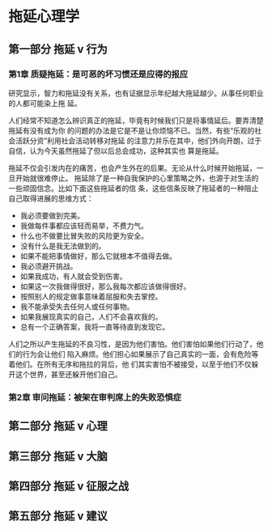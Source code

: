 # 拖延心理学

## 第一部分 拖延 v 行为

### 第1章 质疑拖延：是可恶的坏习惯还是应得的报应

研究显示，智力和拖延没有关系，也有证据显示年纪越大拖延越少。从事任何职业的人都可能染上拖
延。

人们经常不知道怎么辨识真正的拖延，毕竟有时候我们只是将事情延后。要弄清楚拖延有没有成为你
的问题的办法是它是不是让你烦恼不已。当然，有些“乐观的社会活跃分资”利用社会活动转移对拖延
的注意力并乐在其中，他们外向开朗，过于自信，认为今天虽然拖延了但以后总会成功，这种其实也
算是拖延。

拖延不仅会引发内在的痛苦，也会产生外在的后果。无论从什么时候开始拖延，一旦开始就很难停止。
拖延除了是一种自我保护的心里策略之外，也源于对生活的一些顽固信念。比如下面这些拖延者的信
条，这些信条反映了拖延者的一种阻止自己取得进展的思维方式：

- 我必须要做到完美。
- 我做每件事都应该轻而易举，不费力气。
- 什么也不做要比冒失败的风险更为安全。
- 没有什么是我无法做到的。
- 如果不能把事情做好，那么它就根本不值得去做。
- 我必须避开挑战。
- 如果我成功，有人就会受到伤害。
- 如果这一次我做得很好，那么我每次都应该做得很好。
- 按照别人的规定做事意味着屈服和失去掌控。
- 我不能承受失去任何人或任何事物。
- 如果我展现真实的自己，人们不会喜欢我的。
- 总有一个正确答案，我将一直等待直到发现它。

人们之所以产生拖延的不良习性，是因为他们害怕。他们害怕如果他们行动了，他们的行为会让他们
陷入麻烦。他们担心如果展示了自己真实的一面，会有危险等着他们。在所有无序和拖拉的背后，他
们其实害怕不被接受，以至于他们不仅躲开这个世界，甚至还躲开他们自己。

### 第2章 审问拖延：被架在审判席上的失败恐惧症


## 第二部分 拖延 v 心理

## 第三部分 拖延 v 大脑

## 第四部分 拖延 v 征服之战

## 第五部分 拖延 v 建议
